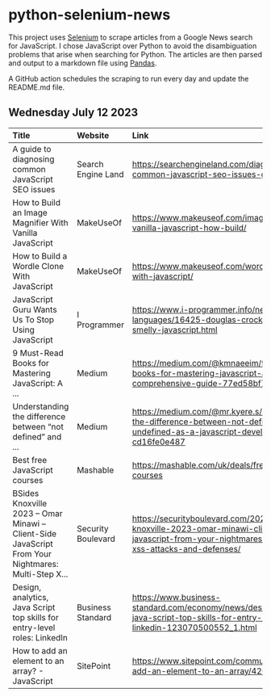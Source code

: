 # python-selenium-news

This project uses [Selenium](https://www.seleniumhq.org/) to scrape articles from a Google News search for JavaScript.
I chose JavaScript over Python to avoid the disambiguation problems that arise when searching for Python.
The articles are then parsed and output to a markdown file using [Pandas](https://pandas.pydata.org/).

A GitHub action schedules the scraping to run every day and update the README.md file.

## Wednesday July 12 2023


| Title                                                                                              | Website            | Link                                                                                                                                                     |
|:---------------------------------------------------------------------------------------------------|:-------------------|:---------------------------------------------------------------------------------------------------------------------------------------------------------|
| A guide to diagnosing common JavaScript SEO issues                                                 | Search Engine Land | https://searchengineland.com/diagnosing-common-javascript-seo-issues-guide-429178                                                                        |
| How to Build an Image Magnifier With Vanilla JavaScript                                            | MakeUseOf          | https://www.makeuseof.com/image-magnifier-vanilla-javascript-how-build/                                                                                  |
| How to Build a Wordle Clone With JavaScript                                                        | MakeUseOf          | https://www.makeuseof.com/wordle-clone-with-javascript/                                                                                                  |
| JavaScript Guru Wants Us To Stop Using JavaScript                                                  | I Programmer       | https://www.i-programmer.info/news/98-languages/16425-douglas-crockford-on-smelly-javascript.html                                                        |
| 9 Must-Read Books for Mastering JavaScript: A ...                                                  | Medium             | https://medium.com/@kmnaeeim/9-must-read-books-for-mastering-javascript-a-comprehensive-guide-77ed58bf78ed                                               |
| Understanding the difference between “not defined” and ...                                         | Medium             | https://medium.com/@mr.kyere.s/understanding-the-difference-between-not-defined-and-undefined-as-a-javascript-developer-cd16fe0e487                      |
| Best free JavaScript courses                                                                       | Mashable           | https://mashable.com/uk/deals/free-javascript-courses                                                                                                    |
| BSides Knoxville 2023 – Omar Minawi – Client-Side JavaScript From Your Nightmares: Multi-Step X... | Security Boulevard | https://securityboulevard.com/2023/07/bsides-knoxville-2023-omar-minawi-client-side-javascript-from-your-nightmares-multi-step-xss-attacks-and-defenses/ |
| Design, analytics, Java Script top skills for entry-level roles: LinkedIn                          | Business Standard  | https://www.business-standard.com/economy/news/design-analytics-java-script-top-skills-for-entry-level-roles-linkedin-123070500552_1.html                |
| How to add an element to an array? - JavaScript                                                    | SitePoint          | https://www.sitepoint.com/community/t/how-to-add-an-element-to-an-array/420169/                                                                          |